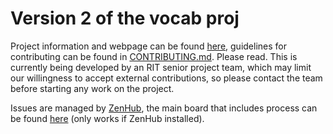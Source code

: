 Version 2 of the vocab proj
===========================

Project information and webpage can be found [here](http://teamjs.se.rit.edu), guidelines for contributing can be found in [CONTRIBUTING.md](CONTRIBUTING.md). Please read. This is currently being developed by an RIT senior project team, which may limit our willingness to accept external contributions, so please contact the team before starting any work on the project.

Issues are managed by [ZenHub](https://www.zenhub.com/), the main board that includes process can be found [here](https://github.com/teamdotjs/teamdotjs.github.io#boards?repos=66860551,67741560) (only works if ZenHub installed).
